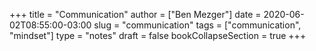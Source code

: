 +++
title = "Communication"
author = ["Ben Mezger"]
date = 2020-06-02T08:55:00-03:00
slug = "communication"
tags = ["communication", "mindset"]
type = "notes"
draft = false
bookCollapseSection = true
+++
